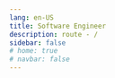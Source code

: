 ```yaml
---
lang: en-US
title: Software Engineer
description: route - /
sidebar: false
# home: true
# navbar: false
---
```


<Welcome/>
<Experience/>
<Project/>
